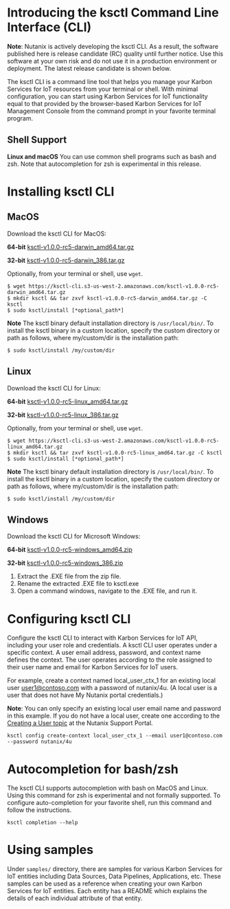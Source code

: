 # Introducing the ksctl Command Line Interface (CLI)

**Note**: Nutanix is actively developing the ksctl CLI. As a result, the software published here is release candidate (RC) quality until further notice. 
Use this software at your own risk and do not use it in a production environment or deployment. The latest release candidate is shown below.

The ksctl CLI is a command line tool that helps you manage your Karbon Services for IoT resources from your terminal or shell. With minimal 
configuration, you can start using Karbon Services for IoT functionality equal to that provided by the browser-based Karbon Services for IoT Management 
Console from the command prompt in your favorite terminal program.

## Shell Support
**Linux and macOS** You can use common shell programs such as bash and zsh.
Note that autocompletion for zsh is experimental in this release.

# Installing ksctl CLI
## MacOS
Download the ksctl CLI for MacOS:

**64-bit**
[ksctl-v1.0.0-rc5-darwin_amd64.tar.gz](https://ksctl-cli.s3-us-west-2.amazonaws.com/ksctl-v1.0.0-rc5-darwin_amd64.tar.gz)

**32-bit**
[ksctl-v1.0.0-rc5-darwin_386.tar.gz](https://ksctl-cli.s3-us-west-2.amazonaws.com/ksctl-v1.0.0-rc5-darwin_386.tar.gz)

Optionally, from your terminal or shell, use `wget`.
```
$ wget https://ksctl-cli.s3-us-west-2.amazonaws.com/ksctl-v1.0.0-rc5-darwin_amd64.tar.gz
$ mkdir ksctl && tar zxvf ksctl-v1.0.0-rc5-darwin_amd64.tar.gz -C ksctl
$ sudo ksctl/install [*optional_path*]
```

**Note** The ksctl binary default installation directory is `/usr/local/bin/`. 
To install the ksctl binary in a custom location, specify the custom directory or path as follows, where
my/custom/dir is the installation path:
```
$ sudo ksctl/install /my/custom/dir
```

## Linux
Download the ksctl CLI for Linux:

**64-bit**
[ksctl-v1.0.0-rc5-linux_amd64.tar.gz](https://ksctl-cli.s3-us-west-2.amazonaws.com/ksctl-v1.0.0-rc5-linux_amd64.tar.gz)

**32-bit**
[ksctl-v1.0.0-rc5-linux_386.tar.gz](https://ksctl-cli.s3-us-west-2.amazonaws.com/ksctl-v1.0.0-rc5-linux_386.tar.gz)

Optionally, from your terminal or shell, use `wget`.
```
$ wget https://ksctl-cli.s3-us-west-2.amazonaws.com/ksctl-v1.0.0-rc5-linux_amd64.tar.gz
$ mkdir ksctl && tar zxvf ksctl-v1.0.0-rc5-linux_amd64.tar.gz -C ksctl
$ sudo ksctl/install [*optional_path*]
```

**Note** The ksctl binary default installation directory is `/usr/local/bin/`. 
To install the ksctl binary in a custom location, specify the custom directory or path as follows, where
my/custom/dir is the installation path:
```
$ sudo ksctl/install /my/custom/dir
```

## Windows

Download the ksctl CLI for Microsoft Windows:

**64-bit**
[ksctl-v1.0.0-rc5-windows_amd64.zip](https://ksctl-cli.s3-us-west-2.amazonaws.com/ksctl-v1.0.0-rc5-windows_amd64.zip)

**32-bit**
[ksctl-v1.0.0-rc5-windows_386.zip](https://ksctl-cli.s3-us-west-2.amazonaws.com/ksctl-v1.0.0-rc5-windows_386.zip)

1. Extract the .EXE file from the zip file.
2. Rename the extracted .EXE file to ksctl.exe
2. Open a command windows, navigate to the .EXE file, and run it.


# Configuring ksctl CLI
Configure the ksctl CLI to interact with Karbon Services for IoT API, including your user role and credentials.
A ksctl CLI user operates under a specific context. A user email address, password, and context name defines the context.
The user operates according to the role assigned to their user name and email for Karbon Services for IoT users. 

For example, create a context named local_user_ctx_1 for an existing local user user1@contoso.com with a password of nutanix/4u.
(A local user is a user that does not have My Nutanix portal credentials.) 

**Note**: You can only specify an existing local user email name and password in this example. 
If you do not have a local user, create one according to the [Creating a User topic](https://portal.nutanix.com/#/page/docs/details?targetId=ksctl-Infra-Admin-Guide:edg-iot-add-users-t.html) at the Nutanix Support Portal.

```
ksctl config create-context local_user_ctx_1 --email user1@contoso.com --password nutanix/4u
```


# Autocompletion for bash/zsh
The ksctl CLI supports autocompletion with bash on MacOS and Linux. Using this command for zsh is experimental and not formally supported.
To configure auto-completion for your favorite shell, run this command and follow the instructions.
```
ksctl completion --help
```

# Using samples
Under `samples/` directory, there are samples for various Karbon Services for IoT entities including Data Sources, Data Pipelines, Applications, etc. These samples can be used as a reference when creating your own Karbon Services for IoT entities. Each entity has a README which explains the details of each individual attribute of that entity.
